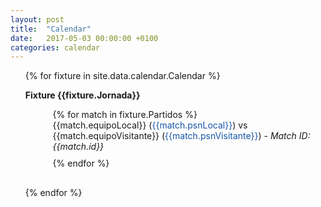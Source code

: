 ```yaml
---
layout: post
title:  "Calendar"
date:   2017-05-03 00:00:00 +0100
categories: calendar
---
```


<ul>
  {% for fixture in site.data.calendar.Calendar %}
    <li style="margin-bottom: 30px; list-style:none;">
        <p><strong>Fixture {{fixture.Jornada}}</strong></p>
        <ul style="margin: 10px 0 0 20px;">
          {% for match in fixture.Partidos %}
            <li style="margin-bottom: 10px; list-style:none;">
              {{match.equipoLocal}} (<span style="color:#1756a9;">{{match.psnLocal}}</span>) vs {{match.equipoVisitante}} (<span style="color:#1756a9;">{{match.psnVisitante}}</span>) - <em>Match ID: {{match.id}}</em>
            </li>
          {% endfor %}
        </ul>
    </li>
  {% endfor %}
</ul>